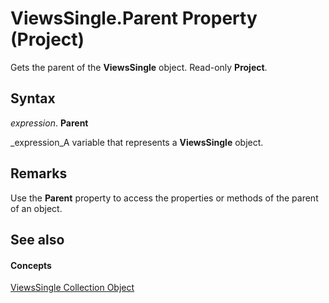 
# ViewsSingle.Parent Property (Project)

Gets the parent of the  **ViewsSingle** object. Read-only **Project**.


## Syntax

 _expression_. **Parent**

 _expression_A variable that represents a  **ViewsSingle** object.


## Remarks

Use the  **Parent** property to access the properties or methods of the parent of an object.


## See also


#### Concepts


 [ViewsSingle Collection Object](bd6f698b-780f-294a-037b-45c63b9a1c23.md)
